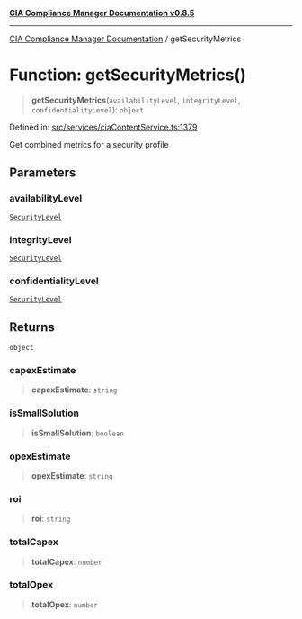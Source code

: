 [**CIA Compliance Manager Documentation v0.8.5**](../README.md)

***

[CIA Compliance Manager Documentation](../globals.md) / getSecurityMetrics

# Function: getSecurityMetrics()

> **getSecurityMetrics**(`availabilityLevel`, `integrityLevel`, `confidentialityLevel`): `object`

Defined in: [src/services/ciaContentService.ts:1379](https://github.com/Hack23/cia-compliance-manager/blob/eca22610f41e5f6b6c0cece88769b1ffbe9db4bd/src/services/ciaContentService.ts#L1379)

Get combined metrics for a security profile

## Parameters

### availabilityLevel

[`SecurityLevel`](../type-aliases/SecurityLevel.md)

### integrityLevel

[`SecurityLevel`](../type-aliases/SecurityLevel.md)

### confidentialityLevel

[`SecurityLevel`](../type-aliases/SecurityLevel.md)

## Returns

`object`

### capexEstimate

> **capexEstimate**: `string`

### isSmallSolution

> **isSmallSolution**: `boolean`

### opexEstimate

> **opexEstimate**: `string`

### roi

> **roi**: `string`

### totalCapex

> **totalCapex**: `number`

### totalOpex

> **totalOpex**: `number`
